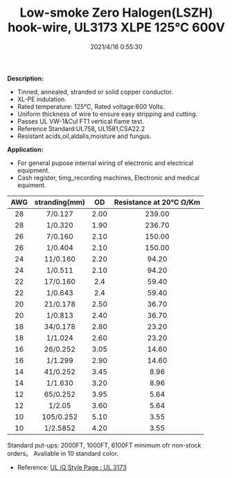 ﻿---
layout: post 
title: Low-smoke Zero Halogen(LSZH) hook-wire, UL3173 XLPE 125℃ 600V
tags: hookup-wire
categories: wire-cable
overview: 
series: FN10
part_number: 10-3171-01
thumb_img: 
small_img: 
date: 2021/4/16 0:55:30
---


__Description:__

* Tinned, annealed, stranded or solid copper conductor.
* XL-PE indulation.
* Rated temperature: 125℃, Rated voltage:600 Volts.
* Uniform thickness of wire to ensure easy stripping and cutting.
* Passes UL VW-1&Cul FT1 vertical flame test.
* Reference Standard:UL758, UL1581,CSA22.2 
* Resistant acids,oil,aldalis,moisture and fungus. 

__Application:__

* For general pupose internal wiring of electronic and electrical equipment. <br />
* Cash register, timg_recording machines, Electronic and medical equiment.</p>


AWG | stranding(mm) | OD | Resistance at 20℃ Ω/Km
:-: | :-: | :-:  | :-: 
28 | 7/0.127 | 2.00 | 239.00
28 | 1/0.320 | 1.90 | 236.70
26 | 7/0.160 | 2.10 | 150.00
26 | 1/0.404 | 2.10 | 150.00
24 | 11/0.160 | 2.20 | 94.20
24 | 1/0.511 | 2.10 | 94.20
22 | 17/0.160 | 2.4 | 59.40
22 | 1/0.643 | 2.4 | 59.40
20 | 21/0.178 | 2.50 | 36.70
20 | 1/0.813 | 2.40 | 36.70
18 | 34/0.178 | 2.80 | 23.20
18 | 1/1.024 | 2.60 | 23.20
16 | 26/0.252 | 3.05 | 14.60
16 | 1/1.299 | 2.90 | 14.60
14 | 41/0.252 | 3.45 | 8.96
14 | 1/1.630 | 3.20 | 8.96
12 | 65/0.252 | 3.95 | 5.64 
12 | 1/2.05 | 3.60 | 5.64 
10 | 105/0.252 | 5.10 | 3.55
10 | 1/2.5852 | 4.20 | 3.55


Standard put-ups: 2000FT, 1000FT, 6100FT minimum ofr non-stock orders。
Avaliable in 10 standard color. 

* Reference: [UL iQ Style Page : UL 3173](http://iq.ul.com/awm/stylepage.aspx?Style=3173)
